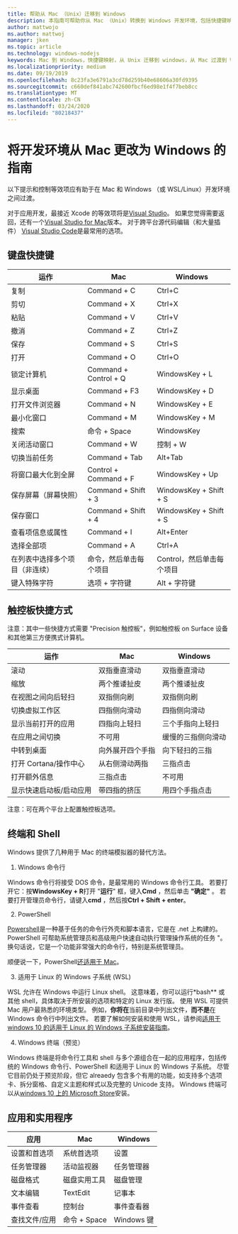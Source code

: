 ```yaml
---
title: 帮助从 Mac （Unix）迁移到 Windows
description: 本指南可帮助你从 Mac （Unix）转换到 Windows 开发环境，包括快捷键映射和 Mac 和 Windows 之间不同概念的简要概述。
author: mattwojo
ms.author: mattwoj
manager: jken
ms.topic: article
ms.technology: windows-nodejs
keywords: Mac 到 Windows，快捷键映射，从 Unix 迁移到 windows，从 Mac 过渡到 Windows，帮助从 MacBook 移动到表面，如何将 Windows 用于 Macintosh 用户，如何将 Windows 切换为 Windows，帮助更改开发环境 Mac OS X，将其从 Macintosh 切换到 Windows，帮助从 Mac 移动到 PC
ms.localizationpriority: medium
ms.date: 09/19/2019
ms.openlocfilehash: 8c23fa3e6791a3cd78d259b40e68606a30fd9395
ms.sourcegitcommit: c660def841abc742600fbcf6ed98e1f4f7beb8cc
ms.translationtype: MT
ms.contentlocale: zh-CN
ms.lasthandoff: 03/24/2020
ms.locfileid: "80218437"
---
```

# <a name="guide-for-changing-your-dev-environment-from-mac-to-windows"></a>将开发环境从 Mac 更改为 Windows 的指南

以下提示和控制等效项应有助于在 Mac 和 Windows （或 WSL/Linux）开发环境之间过渡。

对于应用开发，最接近 Xcode 的等效项将是[Visual Studio](https://visualstudio.microsoft.com)。 如果您觉得需要返回，还有一个[Visual Studio for Mac](https://visualstudio.microsoft.com/vs/mac/)版本。 对于跨平台源代码编辑（和大量插件） [Visual Studio Code](https://code.visualstudio.com/?wt.mc_id=DX_841432)是最常用的选项。

## <a name="keyboard-shortcuts"></a>键盘快捷键

| **运作** | **Mac** | **Windows** |
|---------------|--------------------|---------------------|
| 复制 | Command + C | Ctrl+C |
| 剪切 | Command + X | Ctrl+X |
| 粘贴 | Command + V | Ctrl+V |
| 撤消 | Command + Z | Ctrl+Z |
| 保存 | Command + S | Ctrl+S |
| 打开 | Command + O | Ctrl+O |
| 锁定计算机 | Command + Control + Q | WindowsKey + L |
| 显示桌面 | Command + F3 | WindowsKey + D |
| 打开文件浏览器 | Command + N | WindowsKey + E |
| 最小化窗口 | Command + M | WindowsKey + M |
| 搜索 | 命令 + Space | WindowsKey |
| 关闭活动窗口 | Command + W | 控制 + W |
| 切换当前任务 | Command + Tab | Alt+Tab |
| 将窗口最大化到全屏 | Control + Command + F | WindowsKey + Up |
| 保存屏幕（屏幕快照） | Command + Shift + 3 | WindowsKey + Shift + S |
| 保存窗口 | Command + Shift + 4 | WindowsKey + Shift + S |
| 查看项信息或属性 | Command + I | Alt+Enter |
 | 选择全部项 | Command + A | Ctrl+A |
| 在列表中选择多个项目（非连续） | 命令，然后单击每个项目 | Control，然后单击每个项目 |
| 键入特殊字符 | 选项 + 字符键 | Alt + 字符键|

## <a name="trackpad-shortcuts"></a>触控板快捷方式

注意：其中一些快捷方式需要 "Precision 触控板"，例如触控板 on Surface 设备和其他第三方便携式计算机。

 **运作** | **Mac** | **Windows** |
|---------------|--------------------|---------------------|
| 滚动 | 双指垂直滑动 | 双指垂直滑动 |
| 缩放 | 两个推诿扯皮 | 两个推诿扯皮 |
| 在视图之间向后轻扫 | 双指侧向刷 | 双指侧向刷 |
| 切换虚拟工作区 | 四指侧向滑动 | 四指侧向滑动 |
| 显示当前打开的应用 | 四指向上轻扫 | 三个手指向上轻扫 |
| 在应用之间切换 | 不可用 | 缓慢的三指侧向滑动 |
| 中转到桌面 | 向外展开四个手指 | 向下轻扫的三指 |
| 打开 Cortana/操作中心 | 从右侧滑动两指 | 三指点击 |
| 打开额外信息 | 三指点击 | 不可用 |
|显示快速启动板/启动应用 | 带四指的挤压 | 用四个手指点击 |

注意：可在两个平台上配置触控板选项。

## <a name="terminal-and-shell"></a>终端和 Shell

Windows 提供了几种用于 Mac 的终端模拟器的替代方法。

1. Windows 命令行

Windows 命令行将接受 DOS 命令，是最常用的 Windows 命令行工具。 若要打开它：按**WindowsKey + R**打开 "**运行**" 框，键入**Cmd** ，然后单击 **"确定"** 。 若要打开管理员命令行，请键入**cmd** ，然后按**Ctrl + Shift + enter**。

2. PowerShell

[Powershell](https://docs.microsoft.com/powershell/scripting/overview?view=powershell-6)是一种基于任务的命令行外壳和脚本语言，它是在 .net 上构建的。 PowerShell 可帮助系统管理员和高级用户快速自动执行管理操作系统的任务 "。 换句话说，它是一个功能非常强大的命令行，特别是系统管理员。

顺便说一下，PowerShell[还适用于 Mac](https://docs.microsoft.com/powershell/scripting/install/installing-powershell-core-on-macos?view=powershell-6)。

3. 适用于 Linux 的 Windows 子系统 (WSL)

WSL 允许在 Windows 中运行 Linux shell。 这意味着，你可以运行*bash** 或其他 shell，具体取决于所安装的选项和特定的 Linux 发行版。 使用 WSL 可提供 Mac 用户最熟悉的环境类型。 例如，**你将在**当前目录中列出文件，**而不是**在 Windows 命令行中列出文件。 若要了解如何安装和使用 WSL，请参阅[适用于 windows 10 的适用于 Linux 的 Windows 子系统安装指南](https://docs.microsoft.com/windows/wsl/install-win10)。

4. Windows 终端（预览）

Windows 终端是将命令行工具和 shell 与多个源组合在一起的应用程序，包括传统的 Windows 命令行、PowerShell 和适用于 Linux 的 Windows 子系统。 尽管它目前仍处于预览阶段，但它 alreaedy 包含多个有用的功能，如支持多个选项卡、拆分窗格、自定义主题和样式以及完整的 Unicode 支持。 Windows 终端可以从[windows 10 上的 Microsoft Store](https://www.microsoft.com/en-us/p/windows-terminal-preview/9n0dx20hk701?activetab=pivot:overviewtab)安装。

## <a name="apps-and-utilities"></a>应用和实用程序

 **应用** | **Mac** | **Windows** |
|---------------|--------------------|---------------------|
| 设置和首选项 | 系统首选项 | 设置 |
| 任务管理器 | 活动监视器 | 任务管理器 |
| 磁盘格式 | 磁盘实用工具 | 磁盘管理 |
| 文本编辑 | TextEdit | 记事本 |
| 事件查看 | 控制台 | 事件查看器 |
| 查找文件/应用 | 命令 + Space | Windows 键 |
